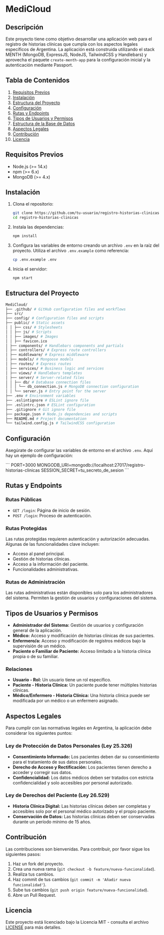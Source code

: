 # MediCloud
## Descripción

Este proyecto tiene como objetivo desarrollar una aplicación web para el registro de historias clínicas que cumpla con los aspectos legales específicos de Argentina. La aplicación está construida utilizando el stack MENTH (MongoDB, ExpressJS, NodeJS, TailwindCSS y Handlebars) y aprovecha el paquete `create-menth-app` para la configuración inicial y la autenticación mediante Passport.

## Tabla de Contenidos

1. [Requisitos Previos](#requisitos-previos)
2. [Instalación](#instalación)
3. [Estructura del Proyecto](#estructura-del-proyecto)
4. [Configuración](#configuración)
5. [Rutas y Endpoints](#rutas-y-endpoints)
6. [Tipos de Usuarios y Permisos](#tipos-de-usuarios-y-permisos)
7. [Estructura de la Base de Datos](#estructura-de-la-base-de-datos)
8. [Aspectos Legales](#aspectos-legales)
9. [Contribución](#contribución)
10. [Licencia](#licencia)

## Requisitos Previos

- Node.js (>= 14.x)
- npm (>= 6.x)
- MongoDB (>= 4.x)

## Instalación

1. Clona el repositorio:
    ```bash
    git clone https://github.com/tu-usuario/registro-historias-clinicas.git
    cd registro-historias-clinicas
    ```

2. Instala las dependencias:
    ```bash
    npm install
    ```

3. Configura las variables de entorno creando un archivo `.env` en la raíz del proyecto. Utiliza el archivo `.env.example` como referencia:
    ```bash
    cp .env.example .env
    ```

4. Inicia el servidor:
    ```bash
    npm start
    ```

## Estructura del Proyecto

```bash
MediCloud/
├── .github/ # GitHub configuration files and workflows
├── src/
├── config/ # Configuration files and scripts
├── public/ # Static assets
│ │ ├── css/ # Stylesheets
│ │ ├── js/ # Scripts
│ │ ├── images/ # Images
│ │ ├── favicon.ico
│ ├── components/ # Handlebars components and partials
│ ├── controllers/ # Express route controllers
│ ├── middleware/ # Express middleware
│ ├── models/ # Mongoose models
│ ├── routes/ # Express routes
│ ├── services/ # Business logic and services
│ ├── views/ # Handlebars templates
│ ├── server/ # Server-related files
│ │ ├── db/ # Database connection files
│ │ │ └── db_connection.js # MongoDB connection configuration
│ │ └── server.js # Entry point for the server
├── .env # Environment variables
├── .eslintignore # ESLint ignore file
├── .eslintrc.json # ESLint configuration
├── .gitignore # Git ignore file
├── package.json # Node.js dependencies and scripts
├── README.md # Project documentation
└── tailwind.config.js # TailwindCSS configuration
```

## Configuración

Asegúrate de configurar las variables de entorno en el archivo `.env`. Aquí hay un ejemplo de configuración:

\`\`\`
PORT=3000
MONGODB_URI=mongodb://localhost:27017/registro-historias-clinicas
SESSION_SECRET=tu_secreto_de_sesion
\`\`\`

## Rutas y Endpoints

### Rutas Públicas

- `GET /login`: Página de inicio de sesión.
- `POST /login`: Proceso de autenticación.

### Rutas Protegidas

Las rutas protegidas requieren autenticación y autorización adecuadas. Algunas de las funcionalidades clave incluyen:

- Acceso al panel principal.
- Gestión de historias clínicas.
- Acceso a la información del paciente.
- Funcionalidades administrativas.

### Rutas de Administración

Las rutas administrativas están disponibles solo para los administradores del sistema. Permiten la gestión de usuarios y configuraciones del sistema.

## Tipos de Usuarios y Permisos

- **Administrador del Sistema:** Gestión de usuarios y configuración general de la aplicación.
- **Médico:** Acceso y modificación de historias clínicas de sus pacientes.
- **Enfermero/a:** Acceso y modificación de registros médicos bajo la supervisión de un médico.
- **Paciente o Familiar de Paciente:** Acceso limitado a la historia clínica propia o de su familiar.

### Relaciones

- **Usuario - Rol:** Un usuario tiene un rol específico.
- **Paciente - Historia Clínica:** Un paciente puede tener múltiples historias clínicas.
- **Médico/Enfermero - Historia Clínica:** Una historia clínica puede ser modificada por un médico o un enfermero asignado.

## Aspectos Legales

Para cumplir con las normativas legales en Argentina, la aplicación debe considerar los siguientes puntos:

### Ley de Protección de Datos Personales (Ley 25.326)

- **Consentimiento Informado:** Los pacientes deben dar su consentimiento para el tratamiento de sus datos personales.
- **Derecho de Acceso y Rectificación:** Los pacientes tienen derecho a acceder y corregir sus datos.
- **Confidencialidad:** Los datos médicos deben ser tratados con estricta confidencialidad y solo accesibles por personal autorizado.

### Ley de Derechos del Paciente (Ley 26.529)

- **Historia Clínica Digital:** Las historias clínicas deben ser completas y accesibles solo por el personal médico autorizado y el propio paciente.
- **Conservación de Datos:** Las historias clínicas deben ser conservadas durante un período mínimo de 15 años.

## Contribución

Las contribuciones son bienvenidas. Para contribuir, por favor sigue los siguientes pasos:

1. Haz un fork del proyecto.
2. Crea una nueva rama (`git checkout -b feature/nueva-funcionalidad`).
3. Realiza tus cambios.
4. Haz commit de tus cambios (`git commit -m 'Añadir nueva funcionalidad'`).
5. Sube tus cambios (`git push origin feature/nueva-funcionalidad`).
6. Abre un Pull Request.

## Licencia

Este proyecto está licenciado bajo la Licencia MIT - consulta el archivo [LICENSE](LICENSE) para más detalles.

